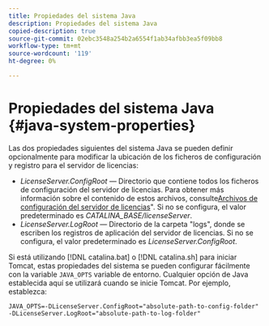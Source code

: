 ```yaml
---
title: Propiedades del sistema Java
description: Propiedades del sistema Java
copied-description: true
source-git-commit: 02ebc3548a254b2a6554f1ab34afbb3ea5f09bb8
workflow-type: tm+mt
source-wordcount: '119'
ht-degree: 0%

---
```


# Propiedades del sistema Java {#java-system-properties}

Las dos propiedades siguientes del sistema Java se pueden definir opcionalmente para modificar la ubicación de los ficheros de configuración y registro para el servidor de licencias:

* *LicenseServer.ConfigRoot* — Directorio que contiene todos los ficheros de configuración del servidor de licencias. Para obtener más información sobre el contenido de estos archivos, consulte[Archivos de configuración del servidor de licencias](../../aaxs-protected-streaming/aaxs-license-server-config-files/aaxs-configuration-directory-structure.md)&quot;. Si no se configura, el valor predeterminado es *CATALINA_BASE/licenseServer*.
* *LicenseServer.LogRoot* — Directorio de la carpeta &quot;logs&quot;, donde se escriben los registros de aplicación del servidor de licencias. Si no se configura, el valor predeterminado es *LicenseServer.ConfigRoot*.

Si está utilizando [!DNL catalina.bat] o [!DNL catalina.sh] para iniciar Tomcat, estas propiedades del sistema se pueden configurar fácilmente con la variable `JAVA_OPTS` variable de entorno. Cualquier opción de Java establecida aquí se utilizará cuando se inicie Tomcat. Por ejemplo, establezca:

```
JAVA_OPTS=-DLicenseServer.ConfigRoot="absolute-path-to-config-folder" -DLicenseServer.LogRoot="absolute-path-to-log-folder"
```
